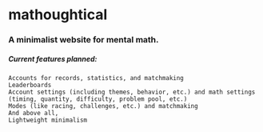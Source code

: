 # mathoughtical

### A minimalist website for mental math.

##### Current features planned:
	Accounts for records, statistics, and matchmaking
	Leaderboards 
	Account settings (including themes, behavior, etc.) and math settings (timing, quantity, difficulty, problem pool, etc.)
	Modes (like racing, challenges, etc.) and matchmaking
	And above all,
	Lightweight minimalism
